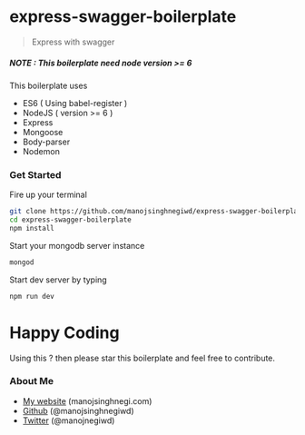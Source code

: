 # express-swagger-boilerplate
> Express with swagger

##### NOTE : This boilerplate need node version >= 6

This boilerplate uses

* ES6 ( Using babel-register )
* NodeJS ( version >= 6 )
* Express
* Mongoose
* Body-parser
* Nodemon

### Get Started
Fire up your terminal
```sh
git clone https://github.com/manojsinghnegiwd/express-swagger-boilerplate.git
cd express-swagger-boilerplate
npm install
```
Start your mongodb server instance
```sh
mongod
```

Start dev server by typing
```sh
npm run dev
```

# Happy Coding

Using this ? then please star this boilerplate and feel free to contribute.

### About Me

 * [My website](http://manojsinghnegi.com) (manojsinghnegi.com)
 * [Github](http://github.com/manojsinghnegiwd) (@manojsinghnegiwd)
 * [Twitter](http://twitter.com/manojnegiwd) (@manojnegiwd)